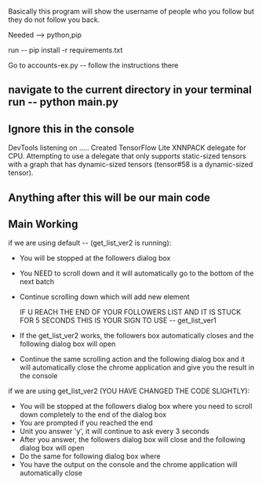Basically this program will show the username of people who you follow but they do not follow you back.

Needed --> python,pip

run -- pip install -r requirements.txt

Go to accounts-ex.py -- follow the instructions there

navigate to the current directory in your terminal
run -- python main.py
----
Ignore this in the console
----

DevTools listening on .....
Created TensorFlow Lite XNNPACK delegate for CPU.
Attempting to use a delegate that only supports static-sized tensors with a graph that has dynamic-sized tensors (tensor#58 is a dynamic-sized tensor).


Anything after this will be our main code
----
Main Working
----

if we are using default -- (get_list_ver2 is running):
- You will be stopped at the followers dialog box
- You NEED to scroll down and it will automatically go to the bottom of the next batch
- Continue scrolling down which will add new element

    IF U REACH THE END OF YOUR FOLLOWERS LIST AND IT IS STUCK FOR 5 SECONDS
    THIS IS YOUR SIGN TO USE -- get_list_ver1

- If the get_list_ver2 works, the followers box automatically closes and the following dialog box will open
- Continue the same scrolling action and the following dialog box and it will automatically close the chrome application and give you the result in the console

if we are using  get_list_ver2 (YOU HAVE CHANGED THE CODE SLIGHTLY):
- You will be stopped at the followers dialog box where you need to scroll down completely to the end of the dialog box
- You are prompted if you reached the end
- Unit you answer 'y', it will continue to ask every 3 seconds
- After you answer, the followers dialog box will close and the following dialog box will open
- Do the same for following dialog box where
- You have the output on the console and the chrome application will automatically close
